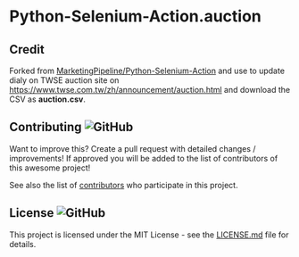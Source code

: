 # Python-Selenium-Action.auction

## Credit

Forked from [MarketingPipeline/Python-Selenium-Action](https://github.com/MarketingPipeline/Python-Selenium-Action) and use to update dialy on TWSE auction site on https://www.twse.com.tw/zh/announcement/auction.html and download the CSV as **auction.csv**.
  
## Contributing ![GitHub](https://img.shields.io/github/contributors/MarketingPipeline/Python-Selenium-Action)

Want to improve this? Create a pull request with detailed changes / improvements! If approved you will be added to the list of contributors of this awesome project!



See also the list of
[contributors](https://github.com/MarketingPipeline/Python-Selenium-Action/graphs/contributors) who
participate in this project.

## License ![GitHub](https://img.shields.io/github/license/MarketingPipeline/Python-Selenium-Action)

This project is licensed under the MIT License - see the
[LICENSE.md](https://github.com/MarketingPipeline/Python-Selenium-Action/blob/main/LICENSE) file for
details.


